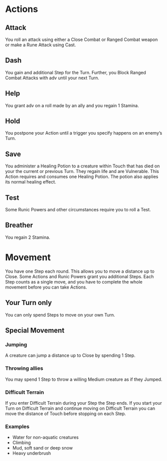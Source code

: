 # Actions

## Attack

You roll an attack using either a Close Combat or Ranged Combat weapon or make a Rune Attack using Cast.

## Dash

You gain and additional Step for the Turn. Further, you Block Ranged Combat Attacks with adv until your next Turn.

## Help

You grant adv on a roll made by an ally and you regain 1 Stamina.

## Hold

You postpone your Action until a trigger you specify happens on an enemy’s Turn.

## Save

You administer a Healing Potion to a creature within Touch that has died on your the current or previous Turn. They regain life and are Vulnerable. This Action requires and consumes one Healing Potion. The potion also applies its normal healing effect.

## Test

Some Runic Powers and other circumstances require you to roll a Test.

## Breather

You regain 2 Stamina.

# Movement

You have one Step each round. This allows you to move a distance up to Close. Some Actions and Runic Powers grant you additional Steps. Each Step counts as a single move, and you have to complete the whole movement before you can take Actions.

## Your Turn only

You can only spend Steps to move on your own Turn.

## Special Movement

### Jumping

A creature can jump a distance up to Close by spending 1 Step.

### Throwing allies

You may spend 1 Step to throw a willing Medium creature as if they Jumped.

### Difficult Terrain

If you enter Difficult Terrain during your Step the Step ends. If you start your Turn on Difficult Terrain and continue moving on Difficult Terrain you can move the distance of Touch before stopping on each Step.

### Examples
- Water for non-aquatic creatures
- Climbing 
- Mud, soft sand or deep snow
- Heavy underbrush
